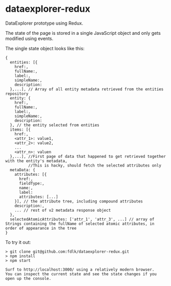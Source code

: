 # dataexplorer-redux
DataExplorer prototype using Redux.

The state of the page is stored in a single JavaScript object and only gets modified using events.

The single state object looks like this:
```
{
  entities: [{
    href:,
    fullName:,
    label:,
    simpleName:,
    description:
  },...], // Array of all entity metadata retrieved from the entities repository
  entity: {
    href:,
    fullName:,
    label:,
    simpleName:,
    description:
  }, // the entity selected from entities
  items: [{
    href:,
    <attr_1>: value1,
    <attr_2>: value2,
    ...
    <attr_n>: valuen
  },...], //First page of data that happened to get retrieved together with the entity's metadata, 
          //This is hacky, should fetch the selected attributes only
  metaData: {
    attributes: [{
      href:,
      fieldType:,
      name:,
      label:
      attributes: [...]
    }], // the attribute tree, including compound attributes
    description:,
    ... // rest of v2 metadata response object
  },
  selectedAtomicAttributes: ['attr_1', 'attr_3', ...] // array of Strings containing the fullName of selected atomic attributes, in order of appearance in the tree
}
```

To try it out:
```
> git clone git@github.com:fdlk/dataexplorer-redux.git
> npm install
> npm start

Surf to http://localhost:3000/ using a relatively modern browser.
You can inspect the current state and see the state changes if you open up the console.
